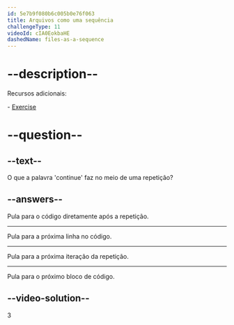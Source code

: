 ```yaml
---
id: 5e7b9f080b6c005b0e76f063
title: Arquivos como uma sequência
challengeType: 11
videoId: cIA0EokbaHE
dashedName: files-as-a-sequence
---
```


# --description--

Recursos adicionais:

\- [Exercise](https://www.youtube.com/watch?v=il1j4wkte2E)

# --question--

## --text--

O que a palavra 'continue' faz no meio de uma repetição?

## --answers--

Pula para o código diretamente após a repetição.

---

Pula para a próxima linha no código.

---

Pula para a próxima iteração da repetição.

---

Pula para o próximo bloco de código.

## --video-solution--

3
